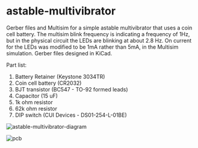 # astable-multivibrator
Gerber files and Multisim for a simple astable multivibrator that uses a coin cell battery. The multisim blink frequency is indicating a frequency of 1Hz, but in the physical circuit the LEDs are blinking at about 2.8 Hz. On current for the LEDs was modified to be 1mA rather than 5mA, in the Multisim simulation. Gerber files designed in KiCad.

Part list:
1) Battery Retainer (Keystone 3034TR)
2) Coin cell battery (CR2032)
3) BJT transistor (BC547 - TO-92 formed leads)
4) Capacitor (15 uF)
5) 1k ohm resistor
6) 62k ohm resistor
7) DIP switch (CUI Devices - DS01-254-L-01BE)

![astable-multivibrator-diagram](https://github.com/Telephos/astable-multivibrator/assets/22378231/a36d8b8e-b515-4897-ba9a-2fbaed782f21)

![pcb](https://github.com/Telephos/astable-multivibrator/assets/22378231/4b17a172-73f0-4d99-a8d0-97e6d53bbeaa)
